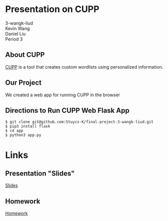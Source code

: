 # Presentation on CUPP
3-wangk-liud  
Kevin Wang  
Daniel Liu  
Period 3  

## About CUPP
[CUPP](https://github.com/Mebus/cupp) is a tool that creates custom wordlists using personalized information.

## Our Project
We created a web app for running CUPP in the browser

## Directions to Run CUPP Web Flask App
```
$ git clone git@github.com:Stuycs-K/final-project-3-wangk-liud.git
$ pip3 install flask
$ cd app
$ python3 app.py
```

# Links

## Presentation "Slides"
[Slides](https://github.com/Stuycs-K/final-project-3-wangk-liud/blob/main/PRESENTATION.md)

## Homework
[Homework](https://github.com/Stuycs-K/final-project-3-wangk-liud/blob/main/HOMEWORK.md)
